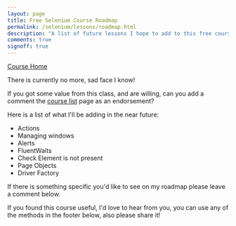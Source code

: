 ```yaml
---
layout: page
title: Free Selenium Course Roadmap
permalink: /selenium/lessons/roadmap.html
description: "A list of future lessons I hope to add to this free course on Selenium WebDriver"
comments: true
signoff: true
---
```

[Course Home](../course)

There is currently no more, sad face I know!

If you got some value from this class, and are willing, can you add a comment the [course list](/training/online) page as an endorsement?

Here is a list of what I'll be adding in the near future:

* Actions
* Managing windows
* Alerts
* FluentWaits
* Check Element is not present
* Page Objects
* Driver Factory

If there is something specific you'd like to see on my roadmap please leave a comment below.

If you found this course useful, I'd love to hear from you, you can use any of the methods in the footer below, also please share it!